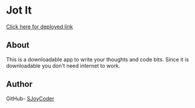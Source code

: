 # Jot It

[Click here for deployed link](https://nameless-plains-23157.herokuapp.com/)

## About
This is a downloadable app to write your thoughts and code bits. Since it is downloadable you don't need internet to work.

## Author 
GitHub- [SJoyCoder](https://github.com/SJoyCoder)